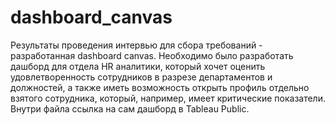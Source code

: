 # dashboard_canvas
Результаты проведения интервью для сбора требований - разработанная dashboard canvas. 
Необходимо было разработать дашборд для отдела HR аналитики, который хочет оценить удовлетворенность сотрудников в разрезе департаментов и должностей, а также иметь возможность открыть профиль отдельно взятого сотрудника, который, например, имеет критические показатели.
Внутри файла ссылка на сам дашборд в Tableau Public.
